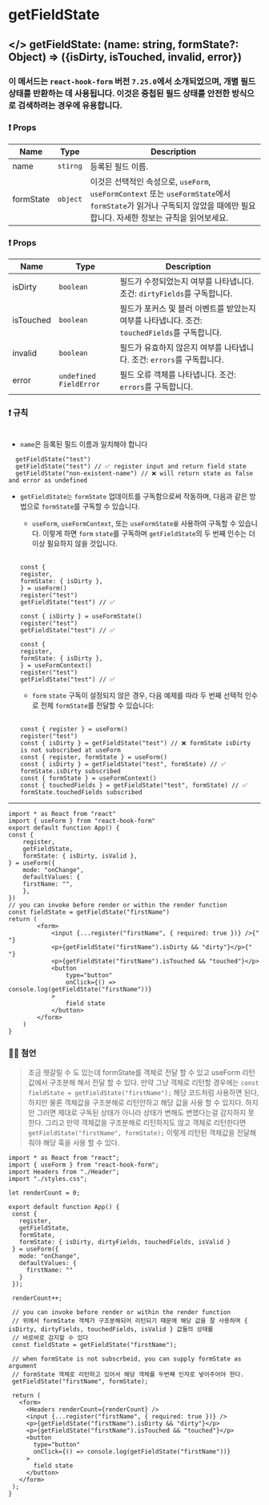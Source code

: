 # getFieldState

## </> getFieldState: (name: string, formState?: Object) => ({isDirty, isTouched, invalid, error})


### 이 메서드는 `react-hook-form` 버전 `7.25.0`에서 소개되었으며, 개별 필드 상태를 반환하는 데 사용됩니다. 이것은 중첩된 필드 상태를 안전한 방식으로 검색하려는 경우에 유용합니다.

### ❗ Props

|Name|Type|Description|
|-|-|-|
|name|`stirng`|등록된 필드 이름.|
|formState|`object`|이것은 선택적인 속성으로, `useForm`, `useFormContext` 또는 `useFormState`에서 `formState`가 읽거나 구독되지 않았을 때에만 필요합니다. 자세한 정보는 규칙을 읽어보세요.|

### ❗ Props
|Name|Type|Description|
|-|-|-|
|isDirty|`boolean`|필드가 수정되었는지 여부를 나타냅니다. 조건: `dirtyFields`를 구독합니다.|
|isTouched|`boolean`|필드가 포커스 및 블러 이벤트를 받았는지 여부를 나타냅니다. 조건: `touchedFields`를 구독합니다.|
|invalid|`boolean`|필드가 유효하지 않은지 여부를 나타냅니다. 조건: `errors`를 구독합니다.|
|error|`undefined` `FieldError`|필드 오류 객체를 나타냅니다. 조건: `errors`를 구독합니다.|


### ❗ 규칙 <br><br>
  - `name`은 등록된 필드 이름과 일치해야 합니다
  ```tsx
    getFieldState("test")
    getFieldState("test") // ✅ register input and return field state
    getFieldState("non-existent-name") // ❌ will return state as false and error as undefined
  ```
  - `getFieldState는` `formState` 업데이트를 구독함으로써 작동하며, 다음과 같은 방법으로 `formState`를 구독할 수 있습니다.
    
    - `useForm`, `useFormContext`, 또는 `useFormState를` 사용하여 구독할 수 있습니다. 이렇게 하면 `form` `state`를 구독하며 `getFieldState`의 두 번째 인수는 더 이상 필요하지 않을 것입니다. <br><br>

    ```tsx
    const {
    register,
    formState: { isDirty },
    } = useForm()
    register("test")
    getFieldState("test") // ✅
    
    ```
    ```tsx
    const { isDirty } = useFormState()
    register("test")
    getFieldState("test") // ✅
    
    ```
    ```tsx
    const {
    register,
    formState: { isDirty },
    } = useFormContext()
    register("test")
    getFieldState("test") // ✅
    
    ```
    - `form` `state` 구독이 설정되지 않은 경우, 다음 예제를 따라 두 번째 선택적 인수로 전체 `formState`를 전달할 수 있습니다: <br><br>
    ```tsx
    const { register } = useForm()
    register("test")
    const { isDirty } = getFieldState("test") // ❌ formState isDirty is not subscribed at useForm
    const { register, formState } = useForm()
    const { isDirty } = getFieldState("test", formState) // ✅ formState.isDirty subscribed
    const { formState } = useFormContext()
    const { touchedFields } = getFieldState("test", formState) // ✅ formState.touchedFields subscribed
    ```
---
 ```tsx
 import * as React from "react"
 import { useForm } from "react-hook-form"
 export default function App() {
 const {
     register,
     getFieldState,
     formState: { isDirty, isValid },
 } = useForm({
     mode: "onChange",
     defaultValues: {
     firstName: "",
     },
 })
 // you can invoke before render or within the render function
 const fieldState = getFieldState("firstName")
 return (
         <form>
             <input {...register("firstName", { required: true })} />{" "}
             <p>{getFieldState("firstName").isDirty && "dirty"}</p>{" "}
             <p>{getFieldState("firstName").isTouched && "touched"}</p>
             <button
                 type="button"
                 onClick={() => console.log(getFieldState("firstName"))}
             >
                 field state
             </button>
         </form>
     )
 }
 ```

 ### 🙋‍♂️ 첨언
 > 조금 헷갈릴 수 도 있는데 formState를 객체로 전달 할 수 있고 useForm 리턴값에서 구조분해 해서 전달 할 수 있다. 만약 그냥 객체로 리턴할 경우에는 `const fieldState = getFieldState("firstName");` 해당 코드처럼 사용하면 된다, 하지만 물론 객체값을 구조분해로 리턴안하고 해당 값을 사용 할 수 있지다. 하지만 그러면 제대로 구독된 상태가 아니라 상태가 변해도 변했다는걸 감지하지 못한다. 그리고 만약 객체값을 구조분해로 리턴하지도 않고 객체로 리턴한다면 `getFieldState("firstName", formState);` 이렇게 리턴된 객체값을 전달해줘야 해당 훅을 사용 할 수 있다.

 ```tsx
 import * as React from "react";
import { useForm } from "react-hook-form";
import Headers from "./Header";
import "./styles.css";

let renderCount = 0;

export default function App() {
  const {
    register,
    getFieldState,
    formState,
    formState: { isDirty, dirtyFields, touchedFields, isValid }
  } = useForm({
    mode: "onChange",
    defaultValues: {
      firstName: ""
    }
  });

  renderCount++;

  // you can invoke before render or within the render function
  // 위에서 formState 객체가 구조분해되어 리턴되기 때문에 해당 값을 잘 사용하며 { isDirty, dirtyFields, touchedFields, isValid } 값들의 상태를
  // 바로바로 감지할 수 있다
  const fieldState = getFieldState("firstName");

  // when formState is not subscrbeid, you can supply formState as argument
  // formState 객체로 리턴하고 있어서 해당 객체를 두번째 인자로 넣어주어야 한다.
  getFieldState("firstName", formState);

  return (
    <form>
      <Headers renderCount={renderCount} />
      <input {...register("firstName", { required: true })} />
      <p>{getFieldState("firstName").isDirty && "dirty"}</p>
      <p>{getFieldState("firstName").isTouched && "touched"}</p>
      <button
        type="button"
        onClick={() => console.log(getFieldState("firstName"))}
      >
        field state
      </button>
    </form>
  );
}
 
 ```